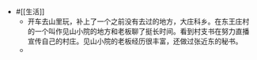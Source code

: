 - #[[生活]]
    - 开车去山里玩，补上了一个之前没有去过的地方，大庄科乡。在东王庄村的一个叫作见山小院的地方和老板聊了挺长时间。看到村支书在努力直播宣传自己的村庄。见山小院的老板经历很丰富，还做过张近东的秘书。
    - 
